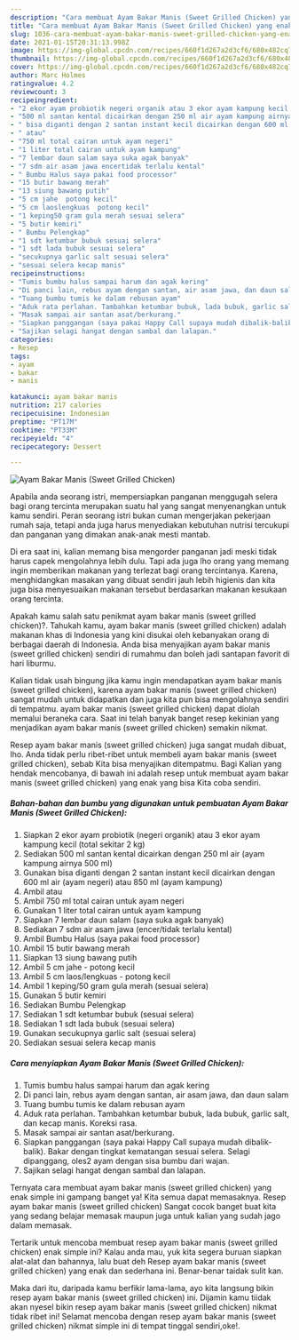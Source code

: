 ```yaml
---
description: "Cara membuat Ayam Bakar Manis (Sweet Grilled Chicken) yang enak dan Mudah Dibuat"
title: "Cara membuat Ayam Bakar Manis (Sweet Grilled Chicken) yang enak dan Mudah Dibuat"
slug: 1036-cara-membuat-ayam-bakar-manis-sweet-grilled-chicken-yang-enak-dan-mudah-dibuat
date: 2021-01-15T20:31:13.998Z
image: https://img-global.cpcdn.com/recipes/660f1d267a2d3cf6/680x482cq70/ayam-bakar-manis-sweet-grilled-chicken-foto-resep-utama.jpg
thumbnail: https://img-global.cpcdn.com/recipes/660f1d267a2d3cf6/680x482cq70/ayam-bakar-manis-sweet-grilled-chicken-foto-resep-utama.jpg
cover: https://img-global.cpcdn.com/recipes/660f1d267a2d3cf6/680x482cq70/ayam-bakar-manis-sweet-grilled-chicken-foto-resep-utama.jpg
author: Marc Holmes
ratingvalue: 4.2
reviewcount: 3
recipeingredient:
- "2 ekor ayam probiotik negeri organik atau 3 ekor ayam kampung kecil total sekitar 2 kg"
- "500 ml santan kental dicairkan dengan 250 ml air ayam kampung airnya 500 ml"
- " bisa diganti dengan 2 santan instant kecil dicairkan dengan 600 ml air ayam negeri atau 850 ml ayam kampung"
- " atau"
- "750 ml total cairan untuk ayam negeri"
- "1 liter total cairan untuk ayam kampung"
- "7 lembar daun salam saya suka agak banyak"
- "7 sdm air asam jawa encertidak terlalu kental"
- " Bumbu Halus saya pakai food processor"
- "15 butir bawang merah"
- "13 siung bawang putih"
- "5 cm jahe  potong kecil"
- "5 cm laoslengkuas  potong kecil"
- "1 keping50 gram gula merah sesuai selera"
- "5 butir kemiri"
- " Bumbu Pelengkap"
- "1 sdt ketumbar bubuk sesuai selera"
- "1 sdt lada bubuk sesuai selera"
- "secukupnya garlic salt sesuai selera"
- "sesuai selera kecap manis"
recipeinstructions:
- "Tumis bumbu halus sampai harum dan agak kering"
- "Di panci lain, rebus ayam dengan santan, air asam jawa, dan daun salam"
- "Tuang bumbu tumis ke dalam rebusan ayam"
- "Aduk rata perlahan. Tambahkan ketumbar bubuk, lada bubuk, garlic salt, dan kecap manis. Koreksi rasa."
- "Masak sampai air santan asat/berkurang."
- "Siapkan panggangan (saya pakai Happy Call supaya mudah dibalik-balik). Bakar dengan tingkat kematangan sesuai selera. Selagi dipanggang, oles2 ayam dengan sisa bumbu dari wajan."
- "Sajikan selagi hangat dengan sambal dan lalapan."
categories:
- Resep
tags:
- ayam
- bakar
- manis

katakunci: ayam bakar manis 
nutrition: 217 calories
recipecuisine: Indonesian
preptime: "PT17M"
cooktime: "PT33M"
recipeyield: "4"
recipecategory: Dessert

---
```



![Ayam Bakar Manis (Sweet Grilled Chicken)](https://img-global.cpcdn.com/recipes/660f1d267a2d3cf6/680x482cq70/ayam-bakar-manis-sweet-grilled-chicken-foto-resep-utama.jpg)

Apabila anda seorang istri, mempersiapkan panganan menggugah selera bagi orang tercinta merupakan suatu hal yang sangat menyenangkan untuk kamu sendiri. Peran seorang istri bukan cuman mengerjakan pekerjaan rumah saja, tetapi anda juga harus menyediakan kebutuhan nutrisi tercukupi dan panganan yang dimakan anak-anak mesti mantab.

Di era  saat ini, kalian memang bisa mengorder panganan jadi meski tidak harus capek mengolahnya lebih dulu. Tapi ada juga lho orang yang memang ingin memberikan makanan yang terlezat bagi orang tercintanya. Karena, menghidangkan masakan yang dibuat sendiri jauh lebih higienis dan kita juga bisa menyesuaikan makanan tersebut berdasarkan makanan kesukaan orang tercinta. 



Apakah kamu salah satu penikmat ayam bakar manis (sweet grilled chicken)?. Tahukah kamu, ayam bakar manis (sweet grilled chicken) adalah makanan khas di Indonesia yang kini disukai oleh kebanyakan orang di berbagai daerah di Indonesia. Anda bisa menyajikan ayam bakar manis (sweet grilled chicken) sendiri di rumahmu dan boleh jadi santapan favorit di hari liburmu.

Kalian tidak usah bingung jika kamu ingin mendapatkan ayam bakar manis (sweet grilled chicken), karena ayam bakar manis (sweet grilled chicken) sangat mudah untuk didapatkan dan juga kita pun bisa mengolahnya sendiri di tempatmu. ayam bakar manis (sweet grilled chicken) dapat diolah memalui beraneka cara. Saat ini telah banyak banget resep kekinian yang menjadikan ayam bakar manis (sweet grilled chicken) semakin nikmat.

Resep ayam bakar manis (sweet grilled chicken) juga sangat mudah dibuat, lho. Anda tidak perlu ribet-ribet untuk membeli ayam bakar manis (sweet grilled chicken), sebab Kita bisa menyajikan ditempatmu. Bagi Kalian yang hendak mencobanya, di bawah ini adalah resep untuk membuat ayam bakar manis (sweet grilled chicken) yang enak yang bisa Kita coba sendiri.

<!--inarticleads1-->

##### Bahan-bahan dan bumbu yang digunakan untuk pembuatan Ayam Bakar Manis (Sweet Grilled Chicken):

1. Siapkan 2 ekor ayam probiotik (negeri organik) atau 3 ekor ayam kampung kecil (total sekitar 2 kg)
1. Sediakan 500 ml santan kental dicairkan dengan 250 ml air (ayam kampung airnya 500 ml)
1. Gunakan  bisa diganti dengan 2 santan instant kecil dicairkan dengan 600 ml air (ayam negeri) atau 850 ml (ayam kampung)
1. Ambil  atau
1. Ambil 750 ml total cairan untuk ayam negeri
1. Gunakan 1 liter total cairan untuk ayam kampung
1. Siapkan 7 lembar daun salam (saya suka agak banyak)
1. Sediakan 7 sdm air asam jawa (encer/tidak terlalu kental)
1. Ambil  Bumbu Halus (saya pakai food processor)
1. Ambil 15 butir bawang merah
1. Siapkan 13 siung bawang putih
1. Ambil 5 cm jahe - potong kecil
1. Ambil 5 cm laos/lengkuas - potong kecil
1. Ambil 1 keping/50 gram gula merah (sesuai selera)
1. Gunakan 5 butir kemiri
1. Sediakan  Bumbu Pelengkap
1. Sediakan 1 sdt ketumbar bubuk (sesuai selera)
1. Sediakan 1 sdt lada bubuk (sesuai selera)
1. Gunakan secukupnya garlic salt (sesuai selera)
1. Sediakan sesuai selera kecap manis




<!--inarticleads2-->

##### Cara menyiapkan Ayam Bakar Manis (Sweet Grilled Chicken):

1. Tumis bumbu halus sampai harum dan agak kering
1. Di panci lain, rebus ayam dengan santan, air asam jawa, dan daun salam
1. Tuang bumbu tumis ke dalam rebusan ayam
1. Aduk rata perlahan. Tambahkan ketumbar bubuk, lada bubuk, garlic salt, dan kecap manis. Koreksi rasa.
1. Masak sampai air santan asat/berkurang.
1. Siapkan panggangan (saya pakai Happy Call supaya mudah dibalik-balik). Bakar dengan tingkat kematangan sesuai selera. Selagi dipanggang, oles2 ayam dengan sisa bumbu dari wajan.
1. Sajikan selagi hangat dengan sambal dan lalapan.




Ternyata cara membuat ayam bakar manis (sweet grilled chicken) yang enak simple ini gampang banget ya! Kita semua dapat memasaknya. Resep ayam bakar manis (sweet grilled chicken) Sangat cocok banget buat kita yang sedang belajar memasak maupun juga untuk kalian yang sudah jago dalam memasak.

Tertarik untuk mencoba membuat resep ayam bakar manis (sweet grilled chicken) enak simple ini? Kalau anda mau, yuk kita segera buruan siapkan alat-alat dan bahannya, lalu buat deh Resep ayam bakar manis (sweet grilled chicken) yang enak dan sederhana ini. Benar-benar taidak sulit kan. 

Maka dari itu, daripada kamu berfikir lama-lama, ayo kita langsung bikin resep ayam bakar manis (sweet grilled chicken) ini. Dijamin kamu tiidak akan nyesel bikin resep ayam bakar manis (sweet grilled chicken) nikmat tidak ribet ini! Selamat mencoba dengan resep ayam bakar manis (sweet grilled chicken) nikmat simple ini di tempat tinggal sendiri,oke!.

